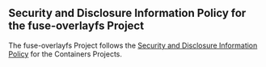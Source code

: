## Security and Disclosure Information Policy for the fuse-overlayfs Project

The fuse-overlayfs Project follows the [Security and Disclosure Information Policy](https://github.com/containers/common/blob/master/SECURITY.md) for the Containers Projects.

